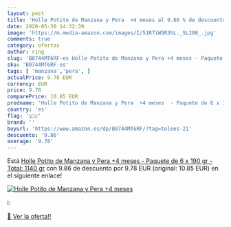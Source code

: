 ```yaml
---
layout: post
title: 'Holle Potito de Manzana y Pera  +4 meses al 9.86 % de descuento'
date: 2020-05-30 14:32:39
image: 'https://m.media-amazon.com/images/I/51R7iW5R3hL._SL200_.jpg'
comments: true
category: ofertas
author: ring
slug: 'B0744MT6RF-es Holle Potito de Manzana y Pera +4 meses - Paquete de 6 x...'
sku: 'B0744MT6RF-es'
tags: [ 'manzana','pera', ]
actualPrice: 9.78 EUR
currency: EUR
price: 9.78
comparePrice: 10.85 EUR
prodname: 'Holle Potito de Manzana y Pera  +4 meses  - Paquete de 6 x 190 gr - Total: 1140 gr'
country: 'es'
flag: '🇪🇸'
brand: ''
buyurl: 'https://www.amazon.es/dp/B0744MT6RF/?tag=tolees-21'
descuento: '9.86'
average: '9.78'
---
```


Está [Holle Potito de Manzana y Pera  +4 meses  - Paquete de 6 x 190 gr - Total: 1140 gr](https://www.amazon.es/dp/B0744MT6RF/?tag=tolees-21) con 9.86 de descuento por 9.78 EUR (original: 10.85 EUR) en el siguiente enlace!

[![Holle Potito de Manzana y Pera  +4 meses](https://m.media-amazon.com/images/I/51R7iW5R3hL._SL200_.jpg)](https://www.amazon.es/dp/B0744MT6RF/?tag=tolees-21)

ℹ️:


[🛒 Ver la oferta!!](https://www.amazon.es/dp/B0744MT6RF/?tag=tolees-21)
